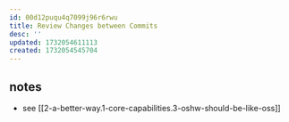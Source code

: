 ```yaml
---
id: 00d12puqu4q7099j96r6rwu
title: Review Changes between Commits
desc: ''
updated: 1732054611113
created: 1732054545704
---
```


## notes

- see [[2-a-better-way.1-core-capabilities.3-oshw-should-be-like-oss]]
